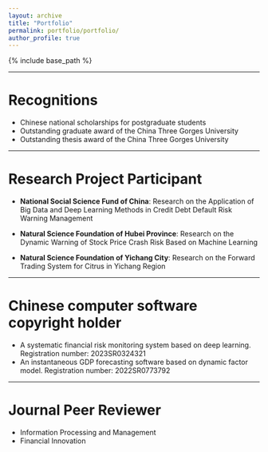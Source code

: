 ```yaml
---
layout: archive
title: "Portfolio"
permalink: portfolio/portfolio/
author_profile: true
---
```


{% include base_path %}

** **

Recognitions
======
* Chinese national scholarships for postgraduate students
* Outstanding graduate award of the China Three Gorges University
* Outstanding thesis award of the China Three Gorges University

** **

Research Project Participant
======
* **National Social Science Fund of China**: Research on the Application of Big Data and Deep Learning Methods in Credit Debt Default Risk Warning Management

* **Natural Science Foundation of Hubei Province**: Research on the Dynamic Warning of Stock Price Crash Risk Based on Machine Learning

* **Natural Science Foundation of Yichang City**: Research on the Forward Trading System for Citrus in Yichang Region

** **

Chinese computer software copyright holder
======
* A systematic financial risk monitoring system based on deep learning.
  Registration number: 2023SR0324321
* An instantaneous GDP forecasting software based on dynamic factor model.
  Registration number: 2022SR0773792

** **

Journal Peer Reviewer
======
* Information Processing and Management
* Financial Innovation
